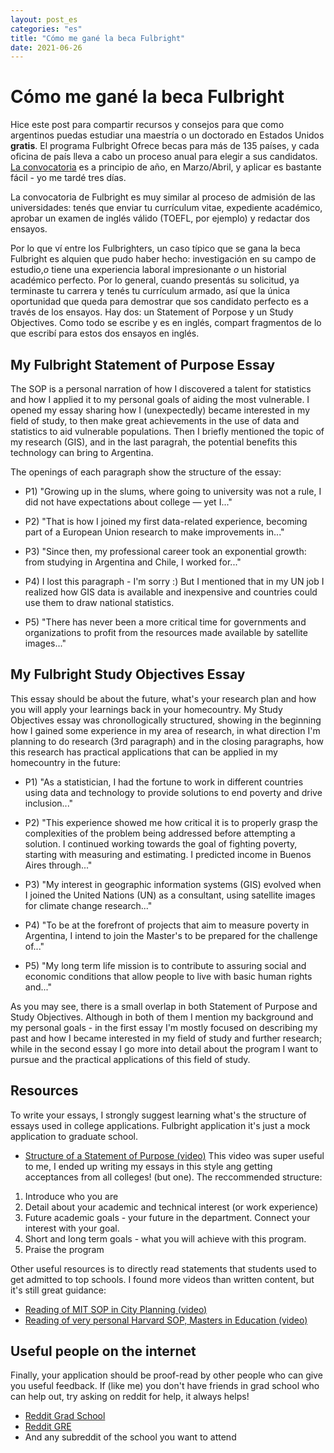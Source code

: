 ```yaml
---
layout: post_es
categories: "es"
title: "Cómo me gané la beca Fulbright"
date: 2021-06-26
---
```


# Cómo me gané la beca Fulbright

Hice este post para compartir recursos y consejos para que como argentinos puedas estudiar una maestría o un doctorado en Estados Unidos **gratis**. El programa Fulbright
Ofrece becas para más de 135 países, y cada oficina de país lleva a cabo un proceso anual para elegir a sus candidatos. [La convocatoria](http://fulbright.edu.ar/course/beca-master-y-doctorado/#:~:text=Requisitos%20generales,-Las%20becas%20son&text=Las%20becas%20est%C3%A1n%20restringidas%20a,Unidos%20por%20per%C3%ADodos%20prolongados%20anteriormente.
) es a principio de año, en Marzo/Abril, y aplicar es bastante fácil - yo me tardé tres días.


La convocatoria de Fulbright es muy similar al proceso de admisión de las universidades: tenés que enviar tu currículum vitae, expediente académico, aprobar un examen de inglés válido (TOEFL, por ejemplo) y redactar dos ensayos.

Por lo que ví entre los Fulbrighters, un caso típico que se gana la beca Fulbright es alquien que pudo haber hecho: investigación en su campo de estudio,_o_ tiene una experiencia laboral impresionante _o_ un historial académico perfecto. Por lo general, cuando presentás su solicitud, ya terminaste tu carrera y tenés tu currículum armado, así que la única oportunidad que queda para demostrar que sos candidato perfecto es a través de los ensayos. Hay dos: un Statement of Porpose y un Study Objectives. Como todo se escribe y es en inglés, compart fragmentos de lo que escribí para estos dos ensayos en inglés.

## My Fulbright Statement of Purpose Essay  
The SOP is a personal narration of how I discovered a talent for statistics and how I applied it to my personal goals of aiding the most vulnerable. I opened my essay sharing how I (unexpectedly) became interested in my field of study, to then make great achievements in the use of data and statistics to aid vulnerable populations. Then I briefly mentioned the topic of my research (GIS), and in the last paragrah, the potential benefits this technology can bring to Argentina.

The openings of each paragraph show the structure of the essay:

- P1) "Growing up in the slums, where going to university was not a rule, I did not have expectations about college — yet I..."

- P2) "That is how I joined my first data-related experience, becoming part of a European Union research to make improvements in..."

- P3) "Since then, my professional career took an exponential growth: from studying in Argentina and Chile, I worked for..."

- P4) I lost this paragraph - I'm sorry :) But I mentioned that in my UN job I realized how GIS data is available and inexpensive and countries could use them to draw national statistics.

- P5) "There has never been a more critical time for governments and organizations to profit from the resources made available by satellite images..."



## My Fulbright Study Objectives Essay

This essay should be about the future, what's your research plan and how you will apply your learnings back in your homecountry.
My Study Objectives essay was chronollogically structured, showing in the beginning how I gained some experience in my area of research, in what direction I'm planning to do research (3rd paragraph) and in the closing paragraphs, how this research has practical applications that can be applied in my homecountry in the future:

- P1) "As a statistician, I had the fortune to work in different countries using data and technology to provide solutions to end poverty and drive inclusion..."

- P2) "This experience showed me how critical it is to properly grasp the complexities of the problem being addressed before attempting a solution. I continued working towards the goal of fighting poverty, starting with measuring and estimating. I predicted income in Buenos Aires through..."

- P3) "My interest in geographic information systems (GIS) evolved when I joined the United Nations (UN) as a consultant, using satellite images for climate change research..."

- P4) "To be at the forefront of projects that aim to measure poverty in Argentina, I intend to join the Master's to be prepared for the challenge of..."

- P5) "My long term life mission is to contribute to assuring social and economic conditions that allow people to live with basic human rights and..."

As you may see, there is a small overlap in both Statement of Purpose and Study Objectives. Although in both of them I mention my background and my personal goals - in the first essay I'm mostly focused on describing my past and how I became interested in my field of study and further research; while in the second essay I go more into detail about the program I want to pursue and the practical applications of this field of study.


## Resources

To write your essays, I strongly suggest learning what's the structure of essays used in college applications. Fulbright application it's just a mock application to graduate school.

- [Structure of a Statement of Purpose (video)](https://www.youtube.com/watch?v=Yr1OXIS8cjY)
This video was super useful to me, I ended up writing my essays in this style ang getting acceptances from all colleges! (but one). The reccommended structure:

1. Introduce who you are
2. Detail about your academic and technical interest (or work experience)
3. Future academic goals - your future in the department. Connect your interest with your goal.
4. Short and long term goals - what you will achieve with this program.
5. Praise the program  

Other useful resources is to directly read statements that students used to get admitted to top schools. I found more videos than written content, but it's still great guidance:

- [Reading of MIT SOP in City Planning (video)](https://www.youtube.com/watch?v=yjhSbp2JWp4)
- [Reading of very personal Harvard SOP, Masters in Education (video)](https://www.youtube.com/watch?v=hFc-MawCIDI)


## Useful people on the internet

Finally, your application should be proof-read by other people who can give you useful feedback. If (like me) you don't have friends in grad school who can help out, try asking on reddit for help, it always helps!

- [Reddit Grad School](https://www.reddit.com/r/GradSchool/)
- [Reddit GRE](https://www.reddit.com/r/GRE/)
- And any subreddit of the school you want to attend
